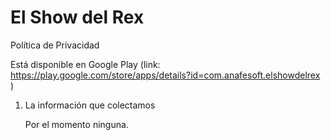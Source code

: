 # El Show del Rex
Política de Privacidad

Está disponible en Google Play (link: https://play.google.com/store/apps/details?id=com.anafesoft.elshowdelrex )

1. La información que colectamos
   
   Por el momento ninguna.
